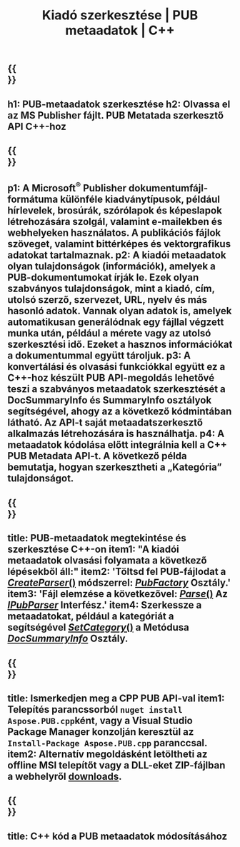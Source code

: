 ﻿---
translation: true
template: /_templates/metadata-cpp.md
title: Kiadó szerkesztése | PUB metaadatok | C++
description: Olvassa el a megjelenítői metaadatokat a PUB C++ API-megoldással. A natív C++ API hozzáférést biztosít a SummaryInfo és DocSummaryInfo tulajdonságokhoz.
url: /cpp/metadata/pub/
metakeywords: publikációs metaadatok szerkesztése, közzétételi fájl metaadatai, kiadói metaadat-szerkesztő, publikációs fájl metaadatainak olvasása, publikációs metaadatok olvasása
family: pub
platformtag: cpp
feature: metadata
aliases: /cpp/metadata/
---

{{<section banner>}}
---
h1: PUB-metaadatok szerkesztése
h2: Olvassa el az MS Publisher fájlt. PUB Metatada szerkesztő API C++-hoz
---

{{<section overview>}}
---
p1: A Microsoft<sup>®</sup> Publisher dokumentumfájl-formátuma különféle kiadványtípusok, például hírlevelek, brosúrák, szórólapok és képeslapok létrehozására szolgál, valamint e-mailekben és webhelyeken használatos. A publikációs fájlok szöveget, valamint bittérképes és vektorgrafikus adatokat tartalmaznak.
p2: A kiadói metaadatok olyan tulajdonságok (információk), amelyek a PUB-dokumentumokat írják le. Ezek olyan szabványos tulajdonságok, mint a kiadó, cím, utolsó szerző, szervezet, URL, nyelv és más hasonló adatok. Vannak olyan adatok is, amelyek automatikusan generálódnak egy fájllal végzett munka után, például a mérete vagy az utolsó szerkesztési idő. Ezeket a hasznos információkat a dokumentummal együtt tároljuk.
p3: A konvertálási és olvasási funkciókkal együtt ez a C++-hoz készült PUB API-megoldás lehetővé teszi a szabványos metaadatok szerkesztését a DocSummaryInfo és SummaryInfo osztályok segítségével, ahogy az a következő kódmintában látható. Az API-t saját metaadatszerkesztő alkalmazás létrehozására is használhatja.
p4: A metaadatok kódolása előtt integrálnia kell a C++ PUB Metadata API-t. A következő példa bemutatja, hogyan szerkesztheti a „Kategória” tulajdonságot.
---

{{<section feature1>}}
---
title: PUB-metaadatok megtekintése és szerkesztése C++-on
item1: "A kiadói metaadatok olvasási folyamata a következő lépésekből áll:"
item2: 'Töltsd fel PUB-fájlodat a [*CreateParser*()](https://reference.aspose.com/pub/cpp/class/aspose.pub.pub_factory#a88c04c4c35d45ee8febc7e1554d03c4b) módszerrel: [*PubFactory*](https://reference.aspose.com/pub/cpp/class/aspose.pub.pub_factory) Osztály.'
item3: 'Fájl elemzése a következővel: [*Parse*()](https://reference.aspose.com/pub/cpp/class/aspose.pub.i_pub_parser#ae9fc7043f382a5b4a7b694f0fe477915) Az [*IPubParser*](https://reference.aspose.com/pub/cpp/class/aspose.pub.i_pub_parser) Interfész.'
item4: Szerkessze a metaadatokat, például a kategóriát a  segítségével [*SetCategory*()](https://reference.aspose.com/pub/cpp/class/aspose.pub.doc_summary_info#a2e023fe8e8ecd0bf03bb6c9d561f8fec) a Metódusa [*DocSummaryInfo*](https://reference.aspose.com/pub/cpp/class/aspose.pub.doc_summary_info) Osztály.
---

{{<section feature2>}}
---
title: Ismerkedjen meg a CPP PUB API-val
item1: Telepítés parancssorból ```nuget install Aspose.PUB.cpp```ként, vagy a Visual Studio Package Manager konzolján keresztül az ```Install-Package Aspose.PUB.cpp``` paranccsal.
item2: Alternatív megoldásként letöltheti az offline MSI telepítőt vagy a DLL-eket ZIP-fájlban a  webhelyről [downloads](https://releases.aspose.com/pub/cpp).
---

{{<section codeexample>}}
---
title: C++ kód a PUB metaadatok módosításához
---
